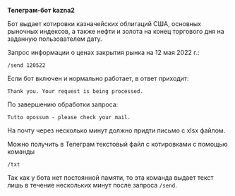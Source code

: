 **Телеграм-бот kazna2**

Бот выдает котировки казначейских облигаций США, основных
рыночных индексов, а также нефти и золота на конец торгового
дня на заданную пользователем дату.

Запрос информации о ценах закрытия рынка на 12 мая 2022 г.:

```/send 120522```

Если бот включен и нормально работает, в ответ приходит:

```Thank you. Your request is being processed.```

По завершению обработки запроса:

```Tutto opossum - please check your mail.```

На почту через несколько минут должно придти письмо с xlsx файлом.

Можно получить в Телеграм текстовый файл с котировками с помощью команды

```/txt```

Так как у бота нет постоянной памяти, то эта команда выдает текст лишь
в течение нескольких минут после запроса ```/send```.
